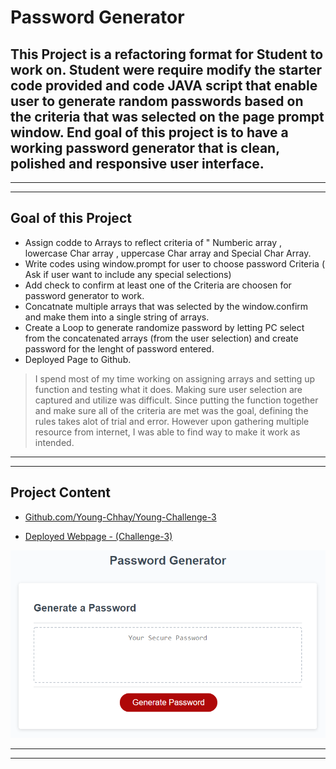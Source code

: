 # Password Generator
## This Project is a refactoring format for Student to work on. Student were require modify the starter code provided and code JAVA script that enable user to generate random passwords based on the criteria that was selected on the page prompt window. End goal of this project is to have a working password generator that is clean, polished and responsive user interface. 
---
___
## Goal of this Project 

* Assign codde to Arrays to reflect criteria of " Numberic array , lowercase Char array , uppercase Char array and Special Char Array. 
* Write codes using  window.prompt for user to choose password Criteria ( Ask if user want to include any special selections)
* Add check to confirm at least one of the Criteria are choosen for password generator to work. 
* Concatnate multiple arrays that was selected by the window.confirm and make them into a single string of arrays.
* Create a Loop to generate randomize password by letting PC select from the concatenated arrays (from the user selection) and create password for the lenght of password entered.  
* Deployed Page to Github. 
> I spend most of my time working on assigning arrays and setting up function and testing what it does. Making sure user selection are captured and utilize was difficult. Since putting the function together and make sure all of the criteria are met was the goal, defining the rules takes alot of trial and error. However upon gathering multiple resource from internet, I was able to find way to make it work as intended.  
---
___

## Project Content

* [Github.com/Young-Chhay/Young-Challenge-3](https://github.com/Young-Chhay/Challenge-3 "Young's Github Page for Challenge-3")

* [Deployed Webpage - (Challenge-3)](https://young-chhay.github.io/Challenge-3/ "Challenge-3's Webpage")

![Challenge-3 Website Screenshot](./Assets/03-javascript-homework-demo.png)

---
___
